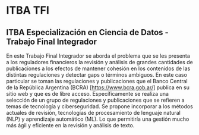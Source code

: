 # ITBA TFI 
## ITBA Especialización en Ciencia de Datos - Trabajo Final Integrador

En este Trabajo Final Integrador se aborda el problema que se les presenta a los reguladores financieros la revisión y análisis de grandes cantidades de publicaciones a los efectos de mantener cohesión en los contenidos de las distintas regulaciones y detectar gaps o términos ambiguos.  En este caso particular se toman las regulaciones y publicaciones que el Banco Central de la República Argentina (BCRA) [https://www.bcra.gob.ar/] publica en su sitio web y que es de libre acceso. Específicamente se realiza una selección de un grupo de regulaciones y publicaciones que se refieren a temas de tecnología y ciberseguridad. 
Se propone incorporar a los métodos actuales de revisión, tecnologías de procesamiento de lenguaje natural (NLP) y aprendizaje automático (ML). Lo que permitiría una gestión mucho más ágil y eficiente en la revisión y análisis de texto.
